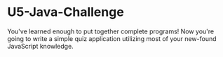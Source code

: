 # U5-Java-Challenge
 You've learned enough to put together complete programs! Now you're going to write a simple quiz application utilizing most of your new-found JavaScript knowledge.
